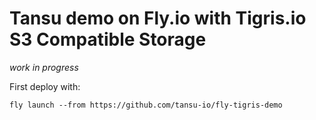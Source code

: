 # Tansu demo on Fly.io with Tigris.io S3 Compatible Storage

*work in progress*

First deploy with:

```
fly launch --from https://github.com/tansu-io/fly-tigris-demo
```
